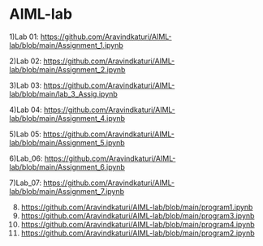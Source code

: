 # AIML-lab

1)Lab 01: https://github.com/Aravindkaturi/AIML-lab/blob/main/Assignment_1.ipynb

2)Lab 02: https://github.com/Aravindkaturi/AIML-lab/blob/main/Assignment_2.ipynb

3)Lab 03: https://github.com/Aravindkaturi/AIML-lab/blob/main/lab_3_Assig.ipynb

4)Lab 04: https://github.com/Aravindkaturi/AIML-lab/blob/main/Assignment_4.ipynb

5)Lab 05: https://github.com/Aravindkaturi/AIML-lab/blob/main/Assignment_5.ipynb

6)Lab_06: https://github.com/Aravindkaturi/AIML-lab/blob/main/Assignment_6.ipynb

7)Lab_07: https://github.com/Aravindkaturi/AIML-lab/blob/main/Assignment_7.ipynb

8) https://github.com/Aravindkaturi/AIML-lab/blob/main/program1.ipynb
9) https://github.com/Aravindkaturi/AIML-lab/blob/main/program3.ipynb
10) https://github.com/Aravindkaturi/AIML-lab/blob/main/program4.ipynb
11) https://github.com/Aravindkaturi/AIML-lab/blob/main/program2.ipynb
